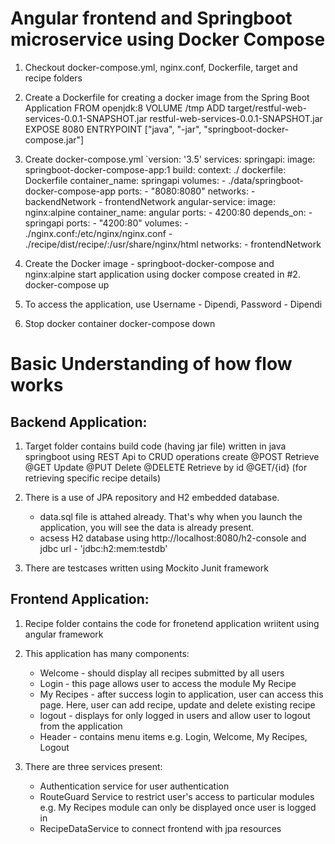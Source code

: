 Angular frontend and Springboot microservice using Docker Compose
======================================================================

1. Checkout docker-compose.yml, nginx.conf, Dockerfile, target and recipe folders

2. Create a Dockerfile for creating a docker image from the Spring Boot Application FROM openjdk:8 VOLUME /tmp ADD target/restful-web-services-0.0.1-SNAPSHOT.jar restful-web-services-0.0.1-SNAPSHOT.jar EXPOSE 8080 ENTRYPOINT ["java", "-jar", "springboot-docker-compose.jar"]

3. Create docker-compose.yml `version: '3.5' services: springapi: image: springboot-docker-compose-app:1 build: context: ./ dockerfile: Dockerfile container_name: springapi volumes: - ./data/springboot-docker-compose-app ports: - "8080:8080" networks: - backendNetwork - frontendNetwork angular-service: image: nginx:alpine container_name: angular ports: - 4200:80 depends_on: - springapi ports: - "4200:80" volumes: - ./nginx.conf:/etc/nginx/nginx.conf - ./recipe/dist/recipe/:/usr/share/nginx/html networks: - frontendNetwork

4. Create the Docker image - springboot-docker-compose and nginx:alpine start application using docker compose created in #2. docker-compose up

5. To access the application, use Username - Dipendi, Password - Dipendi 

6. Stop docker container docker-compose down



Basic Understanding of how flow works
======================================================================

Backend Application:
--------------------

1. Target folder contains build code (having jar file) written in java springboot using REST Api to CRUD operations 
    create @POST
    Retrieve @GET
    Update @PUT
    Delete @DELETE
    Retrieve by id @GET/{id} (for retrieving specific recipe details)
    
2. There is a use of JPA repository and H2 embedded database. 
    - data.sql file is attahed already. That's why when you launch the application, you will see the data is already present.
    - acsess H2 database using http://localhost:8080/h2-console and jdbc url - 'jdbc:h2:mem:testdb'
    
3. There are testcases written using Mockito Junit framework
    
    
Frontend Application:
---------------------

1. Recipe folder contains the code for fronetend application wriitent using angular framework

2. This application has many components:
    - Welcome - should display all recipes submitted by all users
    - Login - this page allows user to access the module My Recipe 
    - My Recipes - after success login to application, user can access this page. Here, user can add recipe, update and delete existing recipe
    - logout - displays for only logged in users and allow user to logout from the application 
    - Header - contains menu items e.g. Login, Welcome, My Recipes, Logout
    
3. There are three services present:
    - Authentication service for user authentication
    - RouteGuard Service to restrict user's access to particular modules e.g. My Recipes module can only be displayed once user is logged in
    - RecipeDataService to connect frontend with jpa resources 
